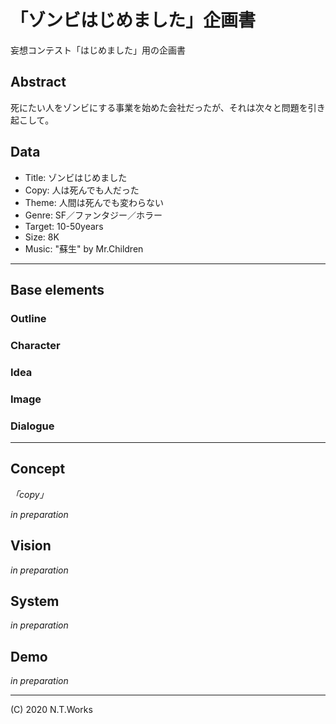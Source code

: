 # 「ゾンビはじめました」企画書

妄想コンテスト「はじめました」用の企画書

## Abstract

死にたい人をゾンビにする事業を始めた会社だったが、それは次々と問題を引き起こして。

## Data

- Title: ゾンビはじめました
- Copy: 人は死んでも人だった
- Theme: 人間は死んでも変わらない
- Genre: SF／ファンタジー／ホラー
- Target: 10-50years
- Size: 8K
- Music: "蘇生" by Mr.Children

---

## Base elements

### Outline

### Character

### Idea

### Image

### Dialogue

---

## Concept

_「copy」_

_in preparation_

## Vision

_in preparation_

## System

_in preparation_

## Demo

_in preparation_

---
(C) 2020 N.T.Works
